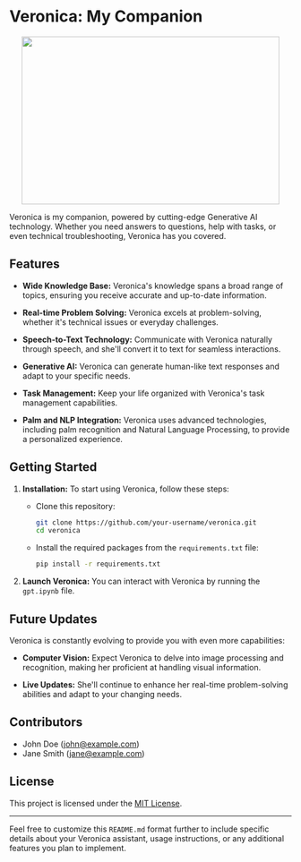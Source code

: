 # Veronica: My Companion
<p align="center">
  <img width="460" height="300" src="https://github.com/Piyushoberoy/VERONICA/assets/68097992/37c2c713-6c54-4faf-a10a-9d66a45c9590">
</p>

Veronica is my companion, powered by cutting-edge Generative AI technology. Whether you need answers to questions, help with tasks, or even technical troubleshooting, Veronica has you covered.

## Features

- **Wide Knowledge Base:** Veronica's knowledge spans a broad range of topics, ensuring you receive accurate and up-to-date information.

- **Real-time Problem Solving:** Veronica excels at problem-solving, whether it's technical issues or everyday challenges.

- **Speech-to-Text Technology:** Communicate with Veronica naturally through speech, and she'll convert it to text for seamless interactions.

- **Generative AI:** Veronica can generate human-like text responses and adapt to your specific needs.

- **Task Management:** Keep your life organized with Veronica's task management capabilities.

- **Palm and NLP Integration:** Veronica uses advanced technologies, including palm recognition and Natural Language Processing, to provide a personalized experience.

## Getting Started

1. **Installation:** To start using Veronica, follow these steps:

   - Clone this repository:
     ```bash
     git clone https://github.com/your-username/veronica.git
     cd veronica
     ```
   - Install the required packages from the `requirements.txt` file:
     ```bash
     pip install -r requirements.txt
     ```

2. **Launch Veronica:** You can interact with Veronica by running the `gpt.ipynb` file.

## Future Updates

Veronica is constantly evolving to provide you with even more capabilities:

- **Computer Vision:** Expect Veronica to delve into image processing and recognition, making her proficient at handling visual information.

- **Live Updates:** She'll continue to enhance her real-time problem-solving abilities and adapt to your changing needs.

## Contributors

- John Doe (john@example.com)
- Jane Smith (jane@example.com)

## License

This project is licensed under the [MIT License](LICENSE).

---

Feel free to customize this `README.md` format further to include specific details about your Veronica assistant, usage instructions, or any additional features you plan to implement.
